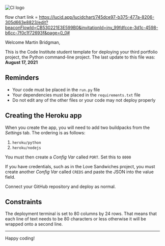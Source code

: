 ![CI logo](https://codeinstitute.s3.amazonaws.com/fullstack/ci_logo_small.png)

flow chart link = https://lucid.app/lucidchart/745dce97-b375-477a-8206-305d663e8823/edit?beaconFlowId=CB530221E3E599B0&invitationId=inv_99fdfcce-3d1c-4598-b6cc-7f0c1f72693f&page=0_0#

Welcome Martin Bridgman,

This is the Code Institute student template for deploying your third portfolio project, the Python command-line project. The last update to this file was: **August 17, 2021**

## Reminders

* Your code must be placed in the `run.py` file
* Your dependencies must be placed in the `requirements.txt` file
* Do not edit any of the other files or your code may not deploy properly

## Creating the Heroku app

When you create the app, you will need to add two buildpacks from the _Settings_ tab. The ordering is as follows:

1. `heroku/python`
2. `heroku/nodejs`

You must then create a _Config Var_ called `PORT`. Set this to `8000`

If you have credentials, such as in the Love Sandwiches project, you must create another _Config Var_ called `CREDS` and paste the JSON into the value field.

Connect your GitHub repository and deploy as normal.

## Constraints

The deployment terminal is set to 80 columns by 24 rows. That means that each line of text needs to be 80 characters or less otherwise it will be wrapped onto a second line.

-----
Happy coding!

